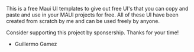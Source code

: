 This is a free Maui UI templates to give out free UI's that you can copy and paste and use in your MAUI projects for free. All of these UI have been created from scratch by me and can be used freely by anyone.

Consider supporting this project by sponsership. Thanks for your time!
- Guillermo Gamez
